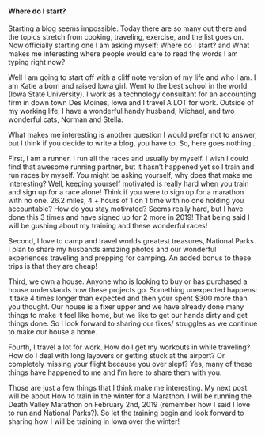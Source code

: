 #### Where do I start?

Starting a blog seems impossible. Today there are so many out there and the topics stretch from cooking, traveling, exercise, and the list goes on. Now officially starting one I am asking myself: Where do I start? and What makes me interesting where people would care to read the words I am typing right now? 

Well I am going to start off with a cliff note version of my life and who I am. I am Katie a born and raised Iowa girl. Went to the best school in the world (Iowa State University). I work as a technology consultant for an accounting firm in down town Des Moines, Iowa and I travel A LOT for work. Outside of my working life, I have a wonderful handy husband, Michael, and two wonderful cats, Norman and Stella.

What makes me interesting is another question I would prefer not to answer, but I think if you decide to write a blog, you have to. So, here goes nothing..

First, I am a runner. I run all the races and usually by myself. I wish I could find that awesome running partner, but it hasn’t happened yet so I train and run races by myself. You might be asking yourself, why does that make me interesting? Well, keeping yourself motivated is really hard when you train and sign up for a race alone! Think if you were to sign up for a marathon with no one. 26.2 miles, 4 + hours of 1 on 1 time with no one holding you accountable? How do you stay motivated? Seems really hard, but I have done this 3 times and have signed up for 2 more in 2019! That being said I will be gushing about my training and these wonderful races!

Second, I love to camp and travel worlds greatest treasures, National Parks. I plan to share my husbands amazing photos and our wonderful experiences traveling and prepping for camping. An added bonus to these trips is that they are cheap!

Third, we own a house. Anyone who is looking to buy or has purchased a house understands how these projects go. Something unexpected happens: it take 4 times longer than expected and then your spent $300 more than you thought. Our house is a fixer upper and we have already done many things to make it feel like home, but we like to get our hands dirty and get things done. So I look forward to sharing our fixes/ struggles as we continue to make our house a home.

Fourth, I travel a lot for work. How do I get my workouts in while traveling? How do I deal with long layovers or getting stuck at the airport? Or completely missing your flight because you over slept? Yes, many of these things have happened to me and I’m here to share them with you.

Those are just a few things that I think make me interesting. My next post will be about How to train in the winter for a Marathon. I will be running the Death Valley Marathon on February 2nd, 2019 (remember how I said I love to run and National Parks?). So let the training begin and look forward to sharing how I will be training in Iowa over the winter!